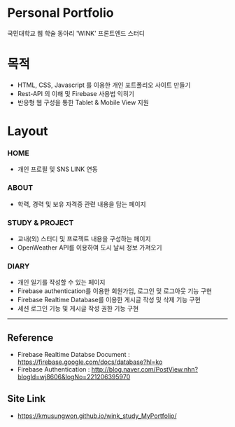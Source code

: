 # Personal Portfolio
국민대학교 웹 학술 동아리 'WINK' 프론트엔드 스터디

# 목적
- HTML, CSS, Javascript 를 이용한 개인 포트폴리오 사이트 만들기
- Rest-API 의 이해 및 Firebase 사용법 익히기
- 반응형 웹 구성을 통한 Tablet & Mobile View 지원

# Layout
### HOME
* 개인 프로필 및 SNS LINK 연동
### ABOUT
* 학력, 경력 및 보유 자격증 관련 내용을 담는 페이지
### STUDY & PROJECT
* 교내(외) 스터디 및 프로젝트 내용을 구성하는 페이지
* OpenWeather API를 이용하여 도시 날씨 정보 가져오기
### DIARY
* 개인 일기를 작성할 수 있는 페이지
* Firebase authentication를 이용한 회원가입, 로그인 및 로그아웃 기능 구현
* Firebase Realtime Database를 이용한 게시글 작성 및 삭제 기능 구현
* 세션 로그인 기능 및 게시글 작성 권한 기능 구현
---
## Reference
* Firebase Realtime Databse Document : https://firebase.google.com/docs/database?hl=ko
* Firebase Authentication : http://blog.naver.com/PostView.nhn?blogId=wj8606&logNo=221206395970
## Site Link
* https://kmusungwon.github.io/wink_study_MyPortfolio/
